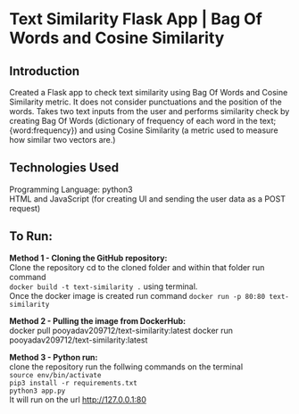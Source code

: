 # Text Similarity Flask App | Bag Of Words and Cosine Similarity

## Introduction

Created a Flask app to check text similarity using Bag Of Words and Cosine Similarity metric. It does not consider punctuations and the position of the words. Takes two text inputs from the user and performs similarity check by creating Bag Of Words (dictionary of frequency of each word in the text; {word:frequency}) and using Cosine Similarity (a metric used to measure how similar two vectors are.) 

## Technologies Used
Programming Language:
    python3<br>
    HTML and JavaScript (for creating UI and sending the user data as a POST request) <br> 

## To Run: 
**Method 1 - Cloning the GitHub repository:** <br>
    Clone the repository 
    cd to the cloned folder and within that folder run command <br> `docker build -t text-similarity .` using terminal. <br> 
    Once the docker image is created run command `docker run -p 80:80 text-similarity`

**Method 2 - Pulling the image from DockerHub:** <br>
    docker pull pooyadav209712/text-similarity:latest
    docker run pooyadav209712/text-similarity:latest

**Method 3 - Python run:** <br> 
    clone the repository 
    run the follwing commands on the terminal <br> `source env/bin/activate` <br>
                                              `pip3 install -r requirements.txt` <br>
                                              `python3 app.py` <br>
    It will run on the url http://127.0.0.1:80

